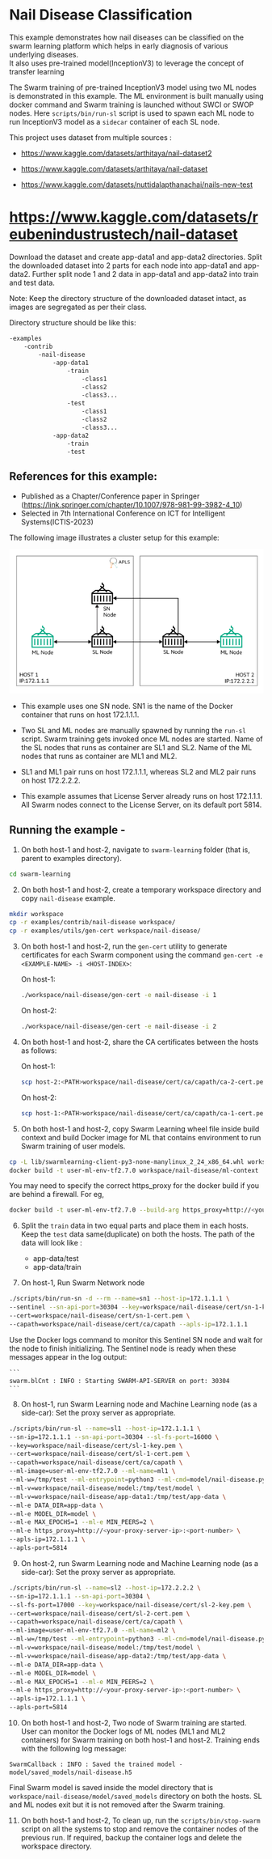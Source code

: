 # Nail Disease Classification

This example demonstrates how nail diseases can be classified on the swarm learning platform which helps in early diagnosis of various underlying diseases.  
It also uses pre-trained model(InceptionV3) to leverage the concept of transfer learning

The Swarm training of pre-trained InceptionV3 model using two ML nodes is demonstrated in this example. The ML environment is built manually using docker command and Swarm training is launched without SWCI or SWOP nodes. Here `scripts/bin/run-sl` script is used to spawn each ML node to run InceptionV3 model as a `sidecar` container of each SL node.

This project uses dataset from multiple sources :

* https://www.kaggle.com/datasets/arthitaya/nail-dataset2

* https://www.kaggle.com/datasets/arthitaya/nail-dataset

* https://www.kaggle.com/datasets/nuttidalapthanachai/nails-new-test

# https://www.kaggle.com/datasets/reubenindustrustech/nail-dataset

Download the dataset and create app-data1 and app-data2 directories. Split the downloaded dataset into 2 parts for each node into app-data1 and app-data2. Further split node 1 and 2 data in app-data1 and app-data2 into train and test data.

Note: Keep the directory structure of the downloaded dataset intact, as images are segregated as per their class.

Directory structure should be like this:
```
-examples
    -contrib
        -nail-disease
            -app-data1
                -train
                    -class1
                    -class2
                    -class3...
                -test
                    -class1
                    -class2
                    -class3...
            -app-data2
                -train
                -test
```

## References for this example:
- Published as a Chapter/Conference paper in Springer (https://link.springer.com/chapter/10.1007/978-981-99-3982-4_10)
- Selected in 7th International Conference on ICT for Intelligent Systems(ICTIS-2023)

The following image illustrates a cluster setup for this example:

![WPBC Cluster Setup](/docs/User/GUID-4D303DEC-8E71-43F4-BDCB-04B0C1AE79D8-high.png)

* This example uses one SN node. SN1 is the name of the Docker container that runs on host 172.1.1.1.

* Two SL and ML nodes are manually spawned by running the `run-sl` script. Swarm training gets invoked once ML nodes are started. Name of the SL nodes that runs as container are SL1 and SL2. Name of the ML nodes that runs as container are ML1 and ML2.

* SL1 and ML1 pair runs on host 172.1.1.1, whereas SL2 and ML2 pair runs on host 172.2.2.2.

* This example assumes that License Server already runs on host 172.1.1.1. All Swarm nodes connect to the License Server, on its default port 5814.

## Running the example -

1. On both host-1 and host-2, navigate to `swarm-learning` folder \(that is, parent to examples directory\).

``` bash
cd swarm-learning
```

2. On both host-1 and host-2, create a temporary workspace directory and copy `nail-disease` example.

```bash
mkdir workspace
cp -r examples/contrib/nail-disease workspace/
cp -r examples/utils/gen-cert workspace/nail-disease/
```

3. On both host-1 and host-2, run the `gen-cert` utility to generate certificates for each Swarm component using the command `gen-cert -e <EXAMPLE-NAME> -i <HOST-INDEX>`:

    On host-1:

    ```bash
    ./workspace/nail-disease/gen-cert -e nail-disease -i 1
    ```

    On host-2:

    ```bash
    ./workspace/nail-disease/gen-cert -e nail-disease -i 2
    ```

4. On both host-1 and host-2, share the CA certificates between the hosts as follows:

    On host-1:

    ```bash
    scp host-2:<PATH>workspace/nail-disease/cert/ca/capath/ca-2-cert.pem workspace/nail-disease/cert/ca/capath
    ```

    On host-2:

    ```bash
    scp host-1:<PATH>workspace/nail-disease/cert/ca/capath/ca-1-cert.pem workspace/nail-disease/cert/ca/capath
    ```

5. On both host-1 and host-2, copy Swarm Learning wheel file inside build context and build Docker image for ML that contains environment to run Swarm training of user models.

```bash
cp -L lib/swarmlearning-client-py3-none-manylinux_2_24_x86_64.whl workspace/nail-disease/ml-context/
docker build -t user-ml-env-tf2.7.0 workspace/nail-disease/ml-context
```

You may need to specify the correct https_proxy for the docker build if you are behind a firewall. For eg,

```bash
docker build -t user-ml-env-tf2.7.0 --build-arg https_proxy=http://<your-proxy-server-ip>:<port> workspace/nail-disease/ml-context
```

6. Split the `train` data in two equal parts and place them in each hosts. Keep the `test` data same(duplicate) on both the hosts. The path of the data will look like : 
    * app-data/test
    * app-data/train

7. On host-1, Run Swarm Network node

```bash
./scripts/bin/run-sn -d --rm --name=sn1 --host-ip=172.1.1.1 \
--sentinel --sn-api-port=30304 --key=workspace/nail-disease/cert/sn-1-key.pem \
--cert=workspace/nail-disease/cert/sn-1-cert.pem \
--capath=workspace/nail-disease/cert/ca/capath --apls-ip=172.1.1.1
```

   Use the Docker logs command to monitor this Sentinel SN node and wait for the node to finish initializing. The Sentinel node is ready when these messages appear in the log output:

    ```
    swarm.blCnt : INFO : Starting SWARM-API-SERVER on port: 30304
    ```

8. On host-1, run Swarm Learning node and Machine Learning node \(as a side-car\): Set the proxy server as appropriate.

```bash
./scripts/bin/run-sl --name=sl1 --host-ip=172.1.1.1 \
--sn-ip=172.1.1.1 --sn-api-port=30304 --sl-fs-port=16000 \
--key=workspace/nail-disease/cert/sl-1-key.pem \
--cert=workspace/nail-disease/cert/sl-1-cert.pem \
--capath=workspace/nail-disease/cert/ca/capath \
--ml-image=user-ml-env-tf2.7.0 --ml-name=ml1 \
--ml-w=/tmp/test --ml-entrypoint=python3 --ml-cmd=model/nail-disease.py \
--ml-v=workspace/nail-disease/model:/tmp/test/model \
--ml-v=workspace/nail-disease/app-data1:/tmp/test/app-data \
--ml-e DATA_DIR=app-data \
--ml-e MODEL_DIR=model \
--ml-e MAX_EPOCHS=1 --ml-e MIN_PEERS=2 \
--ml-e https_proxy=http://<your-proxy-server-ip>:<port-number> \
--apls-ip=172.1.1.1 \
--apls-port=5814
```

9. On host-2, run Swarm Learning node and Machine Learning node \(as a side-car\): Set the proxy server as appropriate.

```bash
./scripts/bin/run-sl --name=sl2 --host-ip=172.2.2.2 \
--sn-ip=172.1.1.1 --sn-api-port=30304 \
--sl-fs-port=17000 --key=workspace/nail-disease/cert/sl-2-key.pem \
--cert=workspace/nail-disease/cert/sl-2-cert.pem \
--capath=workspace/nail-disease/cert/ca/capath \
--ml-image=user-ml-env-tf2.7.0 --ml-name=ml2 \
--ml-w=/tmp/test --ml-entrypoint=python3 --ml-cmd=model/nail-disease.py \
--ml-v=workspace/nail-disease/model:/tmp/test/model \
--ml-v=workspace/nail-disease/app-data2:/tmp/test/app-data \
--ml-e DATA_DIR=app-data \
--ml-e MODEL_DIR=model \
--ml-e MAX_EPOCHS=1 --ml-e MIN_PEERS=2 \
--ml-e https_proxy=http://<your-proxy-server-ip>:<port-number> \
--apls-ip=172.1.1.1 \
--apls-port=5814
```

10. On both host-1 and host-2, Two node of Swarm training are started. User can monitor the Docker logs of ML nodes \(ML1 and ML2 containers\) for Swarm training on both host-1 and host-2. Training ends with the following log message:

```
SwarmCallback : INFO : Saved the trained model - model/saved_models/nail-disease.h5
```

   Final Swarm model is saved inside the model directory that is `workspace/nail-disease/model/saved_models` directory on both the hosts. SL and ML nodes exit but it is not removed after the Swarm training.

11. On both host-1 and host-2, To clean up, run the `scripts/bin/stop-swarm` script on all the systems to stop and remove the container nodes of the previous run. If required, backup the container logs and delete the workspace directory.